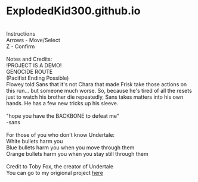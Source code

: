 # ExplodedKid300.github.io
</br>
Instructions
</br>
Arrows - Move/Select
</br>
Z - Confirm
</br>
</br>
Notes and Credits:
</br>
!PROJECT IS A DEMO!
</br>
GENOCIDE ROUTE
</br>
(Pacifist Ending Possible)
</br>
Flowey told Sans that it's not Chara that made Frisk take those actions on this run... but someone much worse. So, because he's tired of all the resets just to watch his brother die repeatedly, Sans takes matters into his own hands. He has a few new tricks up his sleeve.
</br>
</br>
"hope you have the BACKBONE to defeat me"
</br>
                                                                       -sans

</br>
</br>
For those of you who don't know Undertale:
</br>
White bullets harm you
</br>
Blue bullets harm you when you move through them
</br>
Orange bullets harm you when you stay still through them
</br>
</br>
Credit to Toby Fox, the creator of Undertale
</br>
</hr>
You can go to my origional project <a href="https://scratch.mit.edu/projects/723860148/">here</a>
